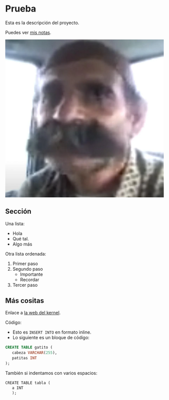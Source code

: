 # Prueba
Esta es la descripción del proyecto.

Puedes ver [mis notas](directorio/mis-notas.md).

![La mejor imagen de Linux](Nuevafoto.png)
## Sección
Una lista:
- Hola
- Qué tal.
- Algo más

Otra lista ordenada:
1. Primer paso
2. Segundo paso
   - Importante
   - Recordar
3. Tercer paso

## Más cositas
Enlace a [la web del kernel](https://kernel.org).

Código:

- Esto es `INSERT INTO` en formato inline.
- Lo siguiente es un bloque de código:

```sql
CREATE TABLE gatito (
   cabeza VARCHAR(255),
   patitas INT
);
```

También si indentamos con varios espacios:

    CREATE TABLE tabla (
       a INT
       );
